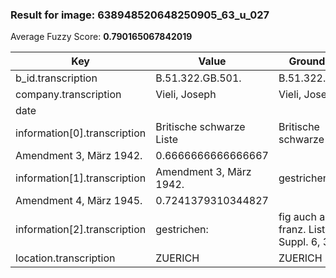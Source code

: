 ### Result for image: 638948520648250905_63_u_027
Average Fuzzy Score: **0.790165067842019**
<small>

| Key | Value | Ground Truth | Score |
| --- | --- | --- | --- |
| b_id.transcription | B.51.322.GB.501. | B.51.322.GB.501. | 1.0 |
| company.transcription | Vieli, Joseph | Vieli, Joseph | 1.0 |
| date |  |  | 1.0 |
| information[0].transcription | Britische schwarze Liste | Britische schwarze Liste
Amendment 3, März 1942. | 0.6666666666666667 |
| information[1].transcription | Amendment 3, März 1942. | gestrichen:
Amendment 4, März 1945. | 0.7241379310344827 |
| information[2].transcription | gestrichen: | fig auch auf franz. Liste - Suppl. 6, 31.8.45. | 0.14035087719298245 |
| location.transcription | ZUERICH | ZUERICH | 1.0 |

</small>
